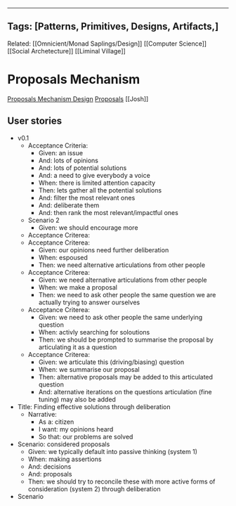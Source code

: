
---
Tags: [Patterns, Primitives, Designs, Artifacts,]
---
Related: [[Omnicient/Monad Saplings/Design]] [[Computer Science]] [[Social Archetecture]] [[Liminal Village]]

# Proposals Mechanism

[Proposals Mechanism Design](https://hackmd.io/qFdzqu0KTcymUOuw8-uAhw?both)
[Proposals](https://hackmd.io/-Jgro1VJT2mGhdcqUS4zFA?view) [[Josh]]

## User stories
- v0.1
	- Acceptance Criteria:
		- Given: an issue
		- And: lots of opinions
		- And: lots of potential solutions
		- And: a need to give everybody a voice
		- When: there is limited attention capacity
		- Then: lets gather all the potential solutions
		- And: filter the most relevant ones
		- And: deliberate them
		- And: then rank the most relevant/impactful ones
	- Scenario 2
		- Given: we should encourage more 
	- Acceptance Criterea: 
	- Acceptance Criterea: 
		- Given: our opinions need further deliberation
		- When: espoused
		- Then: we need alternative articulations from other people
	- Acceptance Criterea:
		- Given: we need alternative articulations from other people
		- When: we make a proposal
		- Then: we need to ask other people the same question we are actually trying to answer ourselves
	- Acceptance Criterea: 
		- Given: we need to ask other people the same underlying question
		- When: activly searching for soloutions
		- Then: we should be prompted to summarise the proposal by articulating it as a question
	- Acceptance Criterea:
		- Given: we articulate this (driving/biasing) question 
		- When: we summarise our proposal
		- Then: alternative proposals may be added to this articulated question
		- And: alternative iterations on the questions articulation (fine tuning) may also be added
- Title: Finding effective solutions through deliberation
	- Narrative: 
		- As a: citizen
		- I want: my opinions heard
		- So that: our problems are solved
- Scenario: considered proposals
	- Given: we typically default into passive thinking (system 1)
	- When: making assertions 
	- And: decisions
	- And: proposals
	- Then: we should try to reconcile these with more active forms of consideration (system 2) through deliberation 
- Scenario
